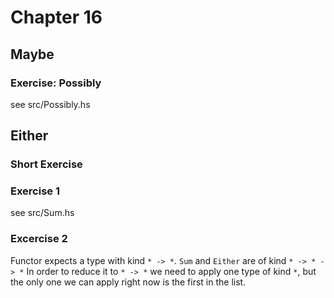 # Chapter 16
## Maybe
### Exercise: Possibly
see src/Possibly.hs

## Either
### Short Exercise
### Exercise 1
see src/Sum.hs

### Excercise 2
Functor expects a type with kind `* -> *`. `Sum` and `Either` are of kind `* -> * -> *` In order to reduce it to `* -> *` we need to apply one type of kind `*`, but the only one we can apply right now is the first in the list.

